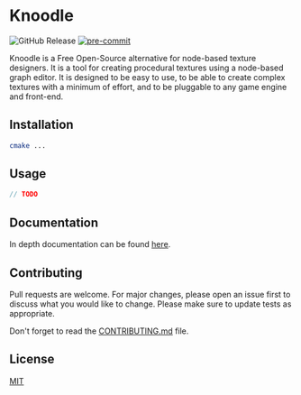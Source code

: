 # Knoodle

![GitHub Release](https://img.shields.io/github/v/release/knoodle-graph/knoodle?display_name=release&style=flat)
[![pre-commit](https://img.shields.io/badge/pre--commit-enabled-brightgreen?logo=pre-commit)](https://github.com/pre-commit/pre-commit)

Knoodle is a Free Open-Source alternative for node-based texture designers. It is a tool for creating procedural textures using a node-based graph editor. It is designed to be easy to use, to be able to create complex textures with a minimum of effort, and to be pluggable to any game engine and front-end.

## Installation

```bash
cmake ...
```

## Usage

```cpp
// TODO
```

## Documentation

In depth documentation can be found [here](https://github.com/knoodle-graph/knoodle-engine/wiki).

## Contributing

Pull requests are welcome. For major changes, please open an issue first
to discuss what you would like to change. Please make sure to update tests as appropriate.

Don't forget to read the [CONTRIBUTING.md](CONTRIBUTING.md) file.


## License

[MIT](https://choosealicense.com/licenses/mit/)